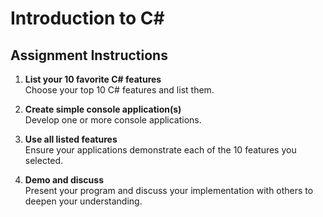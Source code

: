 # Introduction to C#

## Assignment Instructions

1. **List your 10 favorite C# features**  
    Choose your top 10 C# features and list them.

2. **Create simple console application(s)**  
    Develop one or more console applications.

3. **Use all listed features**  
    Ensure your applications demonstrate each of the 10 features you selected.

4. **Demo and discuss**  
    Present your program and discuss your implementation with others to deepen your understanding.
